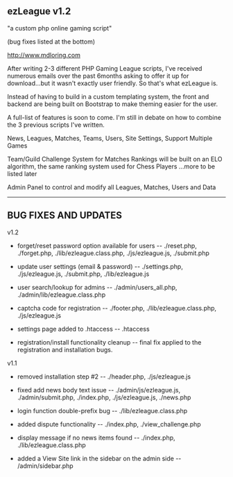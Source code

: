 ezLeague v1.2
------------------------------------------------------------------------------------------------------------------------
"a custom php online gaming script"

(bug fixes listed at the bottom)

http://www.mdloring.com

After writing 2-3 different PHP Gaming League scripts, I've received numerous emails over the past 6months asking to offer it up for download...but it wasn't exactly user friendly. So that's what ezLeague is.

Instead of having to build in a custom templating system, the front and backend are being built on Bootstrap to make theming easier for the user.

A full-list of features is soon to come. I'm still in debate on how to combine the 3 previous scripts I've written.


News, Leagues, Matches, Teams, Users, Site Settings, Support Multiple Games

Team/Guild Challenge System for Matches
Rankings will be built on an ELO algorithm, the same ranking system used for Chess Players ...more to be listed later

Admin Panel to control and modify all Leagues, Matches, Users and Data

------------------------------------------------------------------------------------------------------------------------
BUG FIXES AND UPDATES
------------------------------------------------------------------------------------------------------------------------
v1.2
 - forget/reset password option available for users -- ./reset.php, ./forget.php, ./lib/ezleague.class.php, ./js/ezleague.js, ./submit.php
 
 - update user settings (email & password) -- ./settings.php, ./js/ezleague.js, ./submit.php, ./lib/ezleague.js
 
 - user search/lookup for admins -- ./admin/users_all.php, ./admin/lib/ezleague.class.php
 
 - captcha code for registration -- ./footer.php, ./lib/ezleague.class.php, ./js/ezleague.js
 
 - settings page added to .htaccess -- .htaccess
 
 - registration/install functionality cleanup -- final fix applied to the registration and installation bugs.

v1.1
 - removed installation step #2 -- ./header.php, ./js/ezleague.js
 
 - fixed add news body text issue -- ./admin/js/ezleague.js, ./admin/submit.php, ./index.php, ./js/ezleague.js, ./news.php
 
 - login function double-prefix bug -- ./lib/ezleague.class.php
 
 - added dispute functionality -- ./index.php, ./view_challenge.php
 
 - display message if no news items found -- ./index.php, ./lib/ezleague.class.php
 
 - added a View Site link in the sidebar on the admin side -- /admin/sidebar.php
